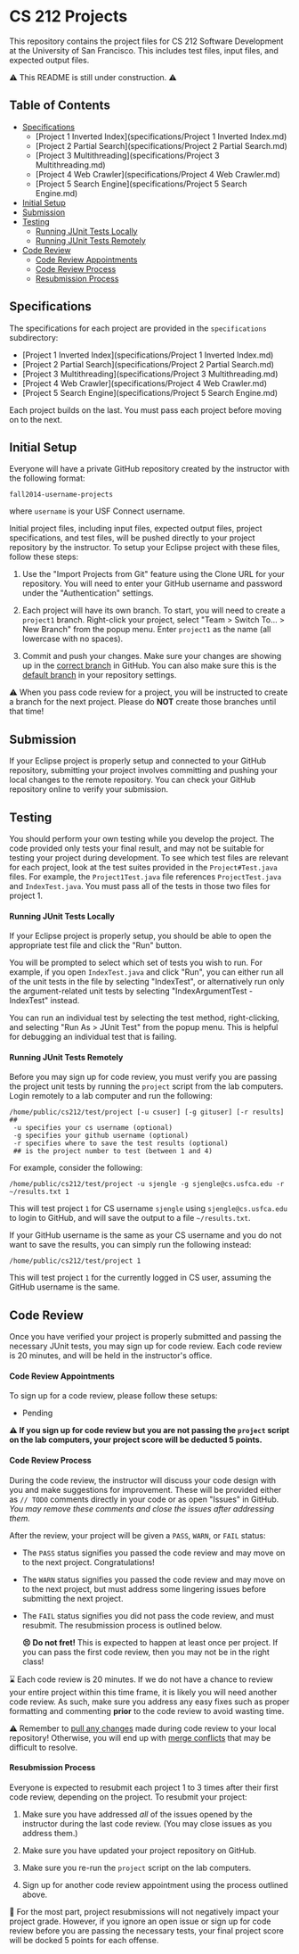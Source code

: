CS 212 Projects
=================================================

This repository contains the project files for CS 212 Software Development at the University of San Francisco. This includes test files, input files, and expected output files.

:warning: This README is still under construction. :warning:

## Table of Contents ##

- [Specifications](#specifications)
  - [Project 1 Inverted Index](specifications/Project 1 Inverted Index.md)
  - [Project 2 Partial Search](specifications/Project 2 Partial Search.md)
  - [Project 3 Multithreading](specifications/Project 3 Multithreading.md)
  - [Project 4 Web Crawler](specifications/Project 4 Web Crawler.md)
  - [Project 5 Search Engine](specifications/Project 5 Search Engine.md)
- [Initial Setup](#initial-setup)
- [Submission](#submission)
- [Testing](#testing)
  - [Running JUnit Tests Locally](#running-junit-tests-locally)
  - [Running JUnit Tests Remotely](#running-junit-tests-remotely)
- [Code Review](#code-review)
  - [Code Review Appointments](#code-review-appointments)
  - [Code Review Process](#code-review-process)
  - [Resubmission Process](#resubmission-process)

## Specifications ##

The specifications for each project are provided in the `specifications` subdirectory:

- [Project 1 Inverted Index](specifications/Project 1 Inverted Index.md)
- [Project 2 Partial Search](specifications/Project 2 Partial Search.md)
- [Project 3 Multithreading](specifications/Project 3 Multithreading.md)
- [Project 4 Web Crawler](specifications/Project 4 Web Crawler.md)
- [Project 5 Search Engine](specifications/Project 5 Search Engine.md)

Each project builds on the last. You must pass each project before moving on to the next.

## Initial Setup ##

Everyone will have a private GitHub repository created by the instructor with the following format:

```
fall2014-username-projects
```

where `username` is your USF Connect username. 

Initial project files, including input files, expected output files, project specifications, and test files, will be pushed directly to your project repository by the instructor. To setup your Eclipse project with these files, follow these steps:

1. Use the "Import Projects from Git" feature using the Clone URL for your repository. You will need to enter your GitHub username and password under the "Authentication" settings.

2. Each project will have its own branch. To start, you will need to create a `project1` branch. Right-click your project, select "Team > Switch To... > New Branch" from the popup menu. Enter `project1` as the name (all lowercase with no spaces). 

3. Commit and push your changes. Make sure your changes are showing up in the [correct branch](https://help.github.com/articles/viewing-branches-in-your-repository) in GitHub. You can also make sure this is the [default branch](https://help.github.com/articles/setting-the-default-branch) in your repository settings.

:warning: When you pass code review for a project, you will be instructed to create a branch for the next project. Please do **NOT** create those branches until that time! 

## Submission ##

If your Eclipse project is properly setup and connected to your GitHub repository, submitting your project involves committing and pushing your local changes to the remote repository. You can check your GitHub repository online to verify your submission.

## Testing ##

You should perform your own testing while you develop the project. The code provided only tests your final result, and may not be suitable for testing your project during development. To see which test files are relevant for each project, look at the test suites provided in the `Project#Test.java` files. For example, the `Project1Test.java` file references `ProjectTest.java` and `IndexTest.java`.  You must pass all of the tests in those two files for project 1.

#### Running JUnit Tests Locally ####

If your Eclipse project is properly setup, you should be able to open the appropriate test file and click the "Run" button.

You will be prompted to select which set of tests you wish to run. For example, if you open `IndexTest.java` and click "Run", you can either run all of the unit tests in the file by selecting "IndexTest", or alternatively run only the argument-related unit tests by selecting "IndexArgumentTest - IndexTest" instead.

You can run an individual test by selecting the test method, right-clicking, and selecting "Run As > JUnit Test" from the popup menu. This is helpful for debugging an individual test that is failing.

#### Running JUnit Tests Remotely ####

Before you may sign up for code review, you must verify you are passing the project unit tests by running the `project` script from the lab computers. Login remotely to a lab computer and run the following:

```
/home/public/cs212/test/project [-u csuser] [-g gituser] [-r results] ##
 -u specifies your cs username (optional)
 -g specifies your github username (optional)
 -r specifies where to save the test results (optional)
 ## is the project number to test (between 1 and 4)
```

For example, consider the following:

```
/home/public/cs212/test/project -u sjengle -g sjengle@cs.usfca.edu -r ~/results.txt 1
```

This will test project `1` for CS username `sjengle` using `sjengle@cs.usfca.edu` to login to GitHub, and will save the output to a file `~/results.txt`.

If your GitHub username is the same as your CS username and you do not want to save the results, you can simply run the following instead:

```
/home/public/cs212/test/project 1
```

This will test project `1` for the currently logged in CS user, assuming the GitHub username is the same.

## Code Review ##

Once you have verified your project is properly submitted and passing the necessary JUnit tests, you may sign up for code review. Each code review is 20 minutes, and will be held in the instructor's office.

#### Code Review Appointments ####

To sign up for a code review, please follow these setups:

- Pending

**:warning: If you sign up for code review but you are not passing the `project` script on the lab computers, your project score will be deducted 5 points.**

#### Code Review Process ####

During the code review, the instructor will discuss your code design with you and make suggestions for improvement. These will be provided either as `// TODO` comments directly in your code or as open "Issues" in GitHub. *You may remove these comments and close the issues after addressing them.*

After the review, your project will be given a `PASS`, `WARN`, or `FAIL` status:

- The `PASS` status signifies you passed the code review and may move on to the next project. Congratulations!

- The `WARN` status signifies you passed the code review and may move on to the next project, but must address some lingering issues before submitting the next project.

- The `FAIL` status signifies you did not pass the code review, and must resubmit. The resubmission process is outlined below.

  **:persevere: Do not fret!** This is expected to happen at least once per project. If you can pass the first code review, then you may not be in the right class!

:hourglass: Each code review is 20 minutes. If we do not have a chance to review your entire project within this time frame, it is likely you will need another code review. As such, make sure you address any easy fixes such as proper formatting and commenting **prior** to the code review to avoid wasting time.

:warning: Remember to [pull any changes](https://help.github.com/articles/fetching-a-remote#pull) made during code review to your local repository! Otherwise, you will end up with [merge conflicts](https://help.github.com/articles/resolving-a-merge-conflict-from-the-command-line) that may be difficult to resolve.

#### Resubmission Process ####

Everyone is expected to resubmit each project 1 to 3 times after their first code review, depending on the project. To resubmit your project:

1. Make sure you have addressed *all* of the issues opened by the instructor during the last code review. (You may close issues as you address them.)

2. Make sure you have updated your project repository on GitHub.

3. Make sure you re-run the `project` script on the lab computers.

4. Sign up for another code review appointment using the process outlined above.

:memo: For the most part, project resubmissions will not negatively impact your project grade. However, if you ignore an open issue or sign up for code review before you are passing the necessary tests, your final project score will be docked 5 points for each offense.
